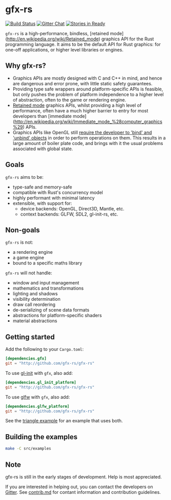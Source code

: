 # gfx-rs

[![Build Status](https://travis-ci.org/gfx-rs/gfx-rs.png?branch=master)](https://travis-ci.org/gfx-rs/gfx-rs)
[![Gitter Chat](https://badges.gitter.im/gfx-rs/gfx-rs.png)](https://gitter.im/gfx-rs/gfx-rs)
[![Stories in Ready](https://badge.waffle.io/gfx-rs/gfx-rs.png?label=S-ready&title=issues)](https://waffle.io/gfx-rs/gfx-rs)

`gfx-rs` is a high-performance, bindless, [retained mode]
(http://en.wikipedia.org/wiki/Retained_mode) graphics API for the Rust
programming language. It aims to be the default API for Rust graphics: for
one-off applications, or higher level libraries or engines.

## Why gfx-rs?

- Graphics APIs are mostly designed with C and C++ in mind, and hence are
  dangerous and error prone, with little static safety guarantees.
- Providing type safe wrappers around platform-specific APIs is feasible, but
  only pushes the problem of platform independence to a higher level of
  abstraction, often to the game or rendering engine.
- [Retained mode](http://en.wikipedia.org/wiki/Retained_mode) graphics APIs,
  whilst providing a high level of performance, often have a much higher
  barrier to entry for most developers than [immediate mode]
  (http://en.wikipedia.org/wiki/Immediate_mode_%28computer_graphics%29) APIs.
- Graphics APIs like OpenGL still [require the developer to 'bind' and 'unbind'
  objects](http://www.arcsynthesis.org/gltut/Basics/Intro%20What%20is%20OpenGL.html#d0e887)
  in order to perform operations on them. This results in a large amount of
  boiler plate code, and brings with it the usual problems associated with
  global state.

## Goals

`gfx-rs` aims to be:

- type-safe and memory-safe
- compatible with Rust's concurrency model
- highly performant with minimal latency
- extensible, with support for:
    - device backends: OpenGL, Direct3D, Mantle, etc.
    - context backends: GLFW, SDL2, gl-init-rs, etc.

## Non-goals

`gfx-rs` is not:

- a rendering engine
- a game engine
- bound to a specific maths library

`gfx-rs` will not handle:

- window and input management
- mathematics and transformations
- lighting and shadows
- visibility determination
- draw call reordering
- de-serializing of scene data formats
- abstractions for platform-specific shaders
- material abstractions

## Getting started

Add the following to your `Cargo.toml`:

~~~toml
[dependencies.gfx]
git = "http://github.com/gfx-rs/gfx-rs"
~~~

To use [gl-init](https://github.com/tomaka/gl-init-rs/) with `gfx`, also add:

~~~toml
[dependencies.gl_init_platform]
git = "http://github.com/gfx-rs/gfx-rs"
~~~

To use [glfw](https://github.com/bjz/glfw-rs/) with `gfx`, also add:

~~~toml
[dependencies.glfw_platform]
git = "http://github.com/gfx-rs/gfx-rs"
~~~

See the [triangle example](./src/examples/triangle) for an example that uses
both.

## Building the examples

~~~sh
make -C src/examples
~~~

## Note

gfx-rs is still in the early stages of development. Help is most appreciated.

If you are interested in helping out, you can contact the developers on
[Gitter](https://gitter.im/gfx-rs/gfx-rs). See [contrib.md](wiki/contrib.md) for
contant information and contribution guidelines.

